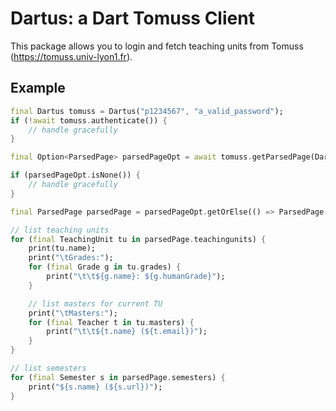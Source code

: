 # Dartus: a Dart Tomuss Client
This package allows you to login and fetch teaching units from Tomuss (https://tomuss.univ-lyon1.fr).

## Example
```dart
final Dartus tomuss = Dartus("p1234567", "a_valid_password");
if (!await tomuss.authenticate()) {
    // handle gracefully
}

final Option<ParsedPage> parsedPageOpt = await tomuss.getParsedPage(Dartus.currentSemester());

if (parsedPageOpt.isNone()) {
    // handle gracefully
}

final ParsedPage parsedPage = parsedPageOpt.getOrElse(() => ParsedPage.empty());

// list teaching units
for (final TeachingUnit tu in parsedPage.teachingunits) {
    print(tu.name);
    print("\tGrades:");
    for (final Grade g in tu.grades) {
        print("\t\t${g.name}: ${g.humanGrade}");
    }

    // list masters for current TU
    print("\tMasters:");
    for (final Teacher t in tu.masters) {
        print("\t\t${t.name} (${t.email})");
    }
}

// list semesters
for (final Semester s in parsedPage.semesters) {
    print("${s.name} (${s.url})");
}

```
